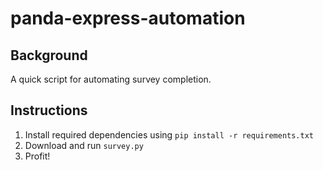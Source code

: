 # panda-express-automation

## Background
A quick script for automating survey completion.

## Instructions
1. Install required dependencies using ```pip install -r requirements.txt```
2. Download and run ```survey.py```
3. Profit!
